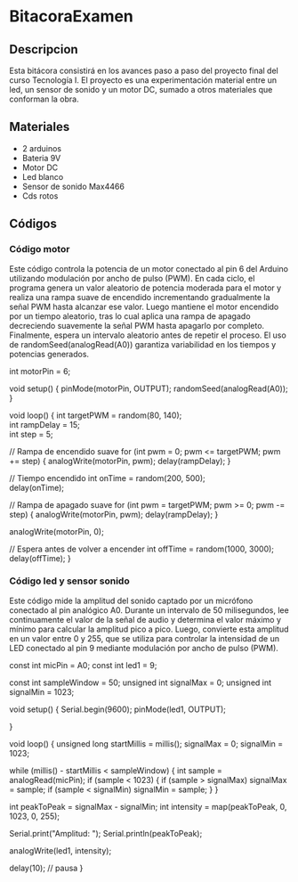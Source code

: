 # BitacoraExamen

## Descripcion 

Esta bitácora consistirá en los avances paso a paso del proyecto final del curso Tecnología I. El proyecto es una experimentación material entre un led, un sensor de sonido y un motor DC, sumado a otros materiales que conforman la obra.

## Materiales
- 2 arduinos
- Bateria 9V
- Motor DC
- Led blanco
- Sensor de sonido Max4466
- Cds rotos

## Códigos

### Código motor

Este código controla la potencia de un motor conectado al pin 6 del Arduino utilizando modulación por ancho de pulso (PWM). En cada ciclo, el programa genera un valor aleatorio de potencia moderada para el motor y realiza una rampa suave de encendido incrementando gradualmente la señal PWM hasta alcanzar ese valor. Luego mantiene el motor encendido por un tiempo aleatorio, tras lo cual aplica una rampa de apagado decreciendo suavemente la señal PWM hasta apagarlo por completo. Finalmente, espera un intervalo aleatorio antes de repetir el proceso. El uso de randomSeed(analogRead(A0)) garantiza variabilidad en los tiempos y potencias generados.

int motorPin = 6;

void setup() {
pinMode(motorPin, OUTPUT);
randomSeed(analogRead(A0)); 
}

void loop() {
int targetPWM = random(80, 140);  
int rampDelay = 15;               
int step = 5;                     

// Rampa de encendido suave
for (int pwm = 0; pwm <= targetPWM; pwm += step) {
analogWrite(motorPin, pwm);
delay(rampDelay);
}

// Tiempo encendido
int onTime = random(200, 500);  
delay(onTime);

// Rampa de apagado suave
for (int pwm = targetPWM; pwm >= 0; pwm -= step) {
analogWrite(motorPin, pwm);
delay(rampDelay);
}

analogWrite(motorPin, 0); 

// Espera antes de volver a encender
int offTime = random(1000, 3000);
delay(offTime);
}

### Código led y sensor sonido

Este código mide la amplitud del sonido captado por un micrófono conectado al pin analógico A0. Durante un intervalo de 50 milisegundos, lee continuamente el valor de la señal de audio y determina el valor máximo y mínimo para calcular la amplitud pico a pico. Luego, convierte esta amplitud en un valor entre 0 y 255, que se utiliza para controlar la intensidad de un LED conectado al pin 9 mediante modulación por ancho de pulso (PWM). 

const int micPin = A0;
const int led1 = 9;  

const int sampleWindow = 50;
unsigned int signalMax = 0;
unsigned int signalMin = 1023;

void setup() {
  Serial.begin(9600);
  pinMode(led1, OUTPUT);

}

void loop() {
  unsigned long startMillis = millis();
  signalMax = 0;
  signalMin = 1023;

  while (millis() - startMillis < sampleWindow) {
    int sample = analogRead(micPin);
    if (sample < 1023) {
      if (sample > signalMax) signalMax = sample;
      if (sample < signalMin) signalMin = sample;
    }
  }

  int peakToPeak = signalMax - signalMin; 
  int intensity = map(peakToPeak, 0, 1023, 0, 255); 

  Serial.print("Amplitud: ");
  Serial.println(peakToPeak);

  analogWrite(led1, intensity);

  delay(10); // pausa
}
